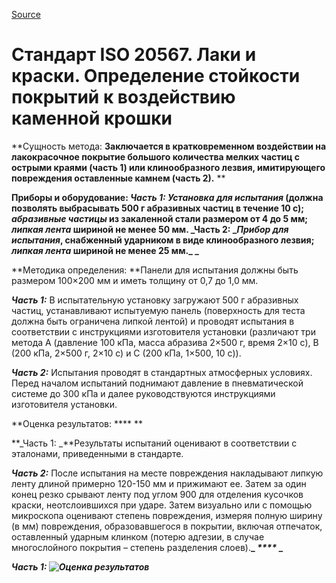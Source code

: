
[Source](http://vseokraskah.net/standart-iso-20567 "Permalink to Стандарт ISO 20567. Лаки и краски. Определение стойкости покрытий к воздействию каменной крошки")

# Стандарт ISO 20567. Лаки и краски. Определение стойкости покрытий к воздействию каменной крошки

**Сущность метода: **Заключается в кратковременном воздействии на лакокрасочное покрытие большого количества мелких частиц с острыми краями (часть 1) или клинообразного лезвия, имитирующего повреждения оставленные камнем (часть 2).** **

**Приборы и оборудование: _Часть 1:_ **_Установка для испытания_ (должна позволять выбрасывать 500 г абразивных частиц в течение 10 с); _абразивные частицы_ из закаленной стали размером от 4 до 5 мм; _липкая лента_ шириной не менее 50 мм. **_Часть 2: _**_Прибор для испытания_, снабженный ударником в виде клинообразного лезвия; _липкая лента_ шириной не менее 25 мм.**_ _**

**Методика определения: **Панели для испытания должны быть размером 100×200 мм и иметь толщину от 0,7 до 1,0 мм.

**_Часть 1:_** В испытательную установку загружают 500 г абразивных частиц, устанавливают испытуемую панель (поверхность для теста должна быть ограничена липкой лентой) и проводят испытания в соответствии с инструкциями изготовителя установки (различают три метода А (давление 100 кПа, масса абразива 2×500 г, время 2×10 с), В (200 кПа, 2×500 г, 2×10 с) и С (200 кПа, 1×500, 10 с)).

**_Часть 2:_** Испытания проводят в стандартных атмосферных условиях. Перед началом испытаний поднимают давление в пневматической системе до 300 кПа и далее руководствуются инструкциями изготовителя установки.

**Оценка результатов: **** **

**_Часть 1: _**Результаты испытаний оценивают в соответствии с эталонами, приведенными в стандарте.

**_Часть 2:_** После испытания на месте повреждения накладывают липкую ленту длиной примерно 120-150 мм и прижимают ее. Затем за один конец резко срывают ленту под углом 900 для отделения кусочков краски, неотслоившихся при ударе. Затем визуально или с помощью микроскопа оценивают степень повреждения, измеряя полную ширину (в мм) повреждения, образовавшегося в покрытии, включая отпечаток, оставленный ударным клинком (потерю адгезии, в случае многослойного покрытия – степень разделения слоев).**_ _****_ _**

**_Часть 1: ![][1]_**

[1]: /img/laki-i-kraski-opredelenie-s1.jpg "Оценка результатов"

  